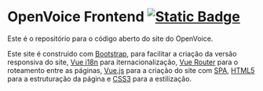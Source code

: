 # OpenVoice Frontend <a href="#versão"><img alt="Static Badge" src="https://img.shields.io/badge/Vers%C3%A3o-1.0.0-c6c6c6"></a>

Este é o repositório para o código aberto do site do OpenVoice.

Este site é construido com [Bootstrap](https://getbootstrap.com/), para facilitar a criação da versão responsiva do site, [Vue i18n](https://vue-i18n.intlify.dev/) para iternacionalização, [Vue Router](https://router.vuejs.org/) para o roteamento entre as páginas, [Vue.js](https://vuejs.org/) para a criação do site com [SPA](https://developer.mozilla.org/en-US/docs/Glossary/SPA), [HTML5](https://developer.mozilla.org/en-US/docs/Glossary/HTML5) para a estruturação da página e [CSS3](https://developer.mozilla.org/en-US/docs/Web/CSS) para a estilização.
